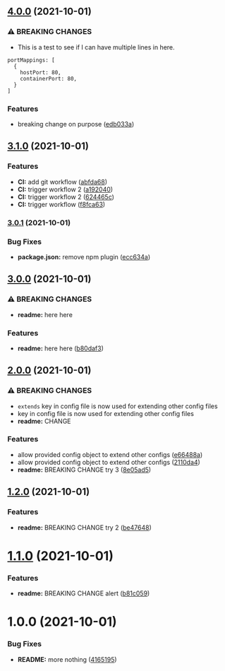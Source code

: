 ## [4.0.0](https://github.com/kkyeboah/semantic-release-test/compare/v3.1.0...v4.0.0) (2021-10-01)


### ⚠ BREAKING CHANGES

* This is a test to see if I can have multiple lines in here.
```
portMappings: [
  {
    hostPort: 80,
    containerPort: 80,
  }
]
```

### Features

* breaking change on purpose ([edb033a](https://github.com/kkyeboah/semantic-release-test/commit/edb033afc297e1f1dfd123263e1f3d9ffe6c0e08))

## [3.1.0](https://github.com/kkyeboah/semantic-release-test/compare/v3.0.1...v3.1.0) (2021-10-01)


### Features

* **CI:** add git workflow ([abfda68](https://github.com/kkyeboah/semantic-release-test/commit/abfda68812f7a1b6ddf7aa0e83f2a5d2a3487a81))
* **CI:** trigger workflow 2 ([a192040](https://github.com/kkyeboah/semantic-release-test/commit/a192040c384b20cb3e2d1e6e40f6d3ee9983c444))
* **CI:** trigger workflow 2 ([624465c](https://github.com/kkyeboah/semantic-release-test/commit/624465c7f803b36d661069fbd463a14f5fdf80b5))
* **CI:** trigger workflow ([f8fca63](https://github.com/kkyeboah/semantic-release-test/commit/f8fca63c58e8b38997c453a98816be9daa829c5c))

### [3.0.1](https://github.com/kkyeboah/semantic-release-test/compare/v3.0.0...v3.0.1) (2021-10-01)


### Bug Fixes

* **package.json:** remove npm plugin ([ecc634a](https://github.com/kkyeboah/semantic-release-test/commit/ecc634a42c61e7740bf7ff9a3d15c54f65d8e0e9))

## [3.0.0](https://github.com/kkyeboah/semantic-release-test/compare/v2.0.0...v3.0.0) (2021-10-01)


### ⚠ BREAKING CHANGES

* **readme:** here here

### Features

* **readme:** here here ([b80daf3](https://github.com/kkyeboah/semantic-release-test/commit/b80daf35e2b198995655ddfda9e130ab7889ae0f))

## [2.0.0](https://github.com/kkyeboah/semantic-release-test/compare/v1.2.0...v2.0.0) (2021-10-01)


### ⚠ BREAKING CHANGES

* `extends` key in config file is now used for extending other config files
* key in config file is now used for extending other config files
* **readme:** CHANGE

### Features

* allow provided config object to extend other configs ([e66488a](https://github.com/kkyeboah/semantic-release-test/commit/e66488a3224994fea149ed0d969f16bf587fbe67))
* allow provided config object to extend other configs ([2110da4](https://github.com/kkyeboah/semantic-release-test/commit/2110da429a2e0132d7517812b81ca7819cb4e8ad))
* **readme:** BREAKING CHANGE try 3 ([8e05ad5](https://github.com/kkyeboah/semantic-release-test/commit/8e05ad59c53b1deb1dcaff721b63ba0d6382a014))

## [1.2.0](https://github.com/kkyeboah/semantic-release-test/compare/v1.1.0...v1.2.0) (2021-10-01)


### Features

* **readme:** BREAKING CHANGE try 2 ([be47648](https://github.com/kkyeboah/semantic-release-test/commit/be476484fd8ba63927e6c6b2216ebc2f65501f25))

# [1.1.0](https://github.com/kkyeboah/semantic-release-test/compare/v1.0.0...v1.1.0) (2021-10-01)


### Features

* **readme:** BREAKING CHANGE alert ([b81c059](https://github.com/kkyeboah/semantic-release-test/commit/b81c0590c0399539f129679b932ba0acfb063695))

# 1.0.0 (2021-10-01)


### Bug Fixes

* **README:** more nothing ([4165195](https://github.com/kkyeboah/semantic-release-test/commit/4165195473e0b320f009031ad08ba42866a5bcf7))
